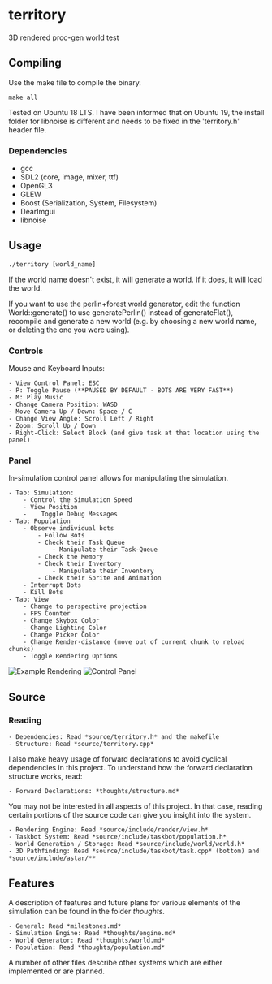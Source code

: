 # territory
3D rendered proc-gen world test

## Compiling

Use the make file to compile the binary.

    make all
    
Tested on Ubuntu 18 LTS. I have been informed that on Ubuntu 19, the install folder for libnoise is different and needs to be fixed in the 'territory.h' header file.
    
### Dependencies
- gcc
- SDL2 (core, image, mixer, ttf)
- OpenGL3
- GLEW
- Boost (Serialization, System, Filesystem)
- DearImgui
- libnoise

## Usage
    ./territory [world_name]
If the world name doesn't exist, it will generate a world. If it does, it will load the world.

If you want to use the perlin+forest world generator, edit the function World::generate() to use generatePerlin() instead of generateFlat(), recompile and generate a new world (e.g. by choosing a new world name, or deleting the one you were using).

### Controls
Mouse and Keyboard Inputs:

	- View Control Panel: ESC
	- P: Toggle Pause (**PAUSED BY DEFAULT - BOTS ARE VERY FAST**)
	- M: Play Music
	- Change Camera Position: WASD
	- Move Camera Up / Down: Space / C
	- Change View Angle: Scroll Left / Right
	- Zoom: Scroll Up / Down
	- Right-Click: Select Block (and give task at that location using the panel)

### Panel
In-simulation control panel allows for manipulating the simulation.

	- Tab: Simulation:
		- Control the Simulation Speed
		- View Position
		-	 Toggle Debug Messages
	- Tab: Population
		- Observe individual bots
			- Follow Bots
			- Check their Task Queue
				- Manipulate their Task-Queue
			- Check the Memory
			- Check their Inventory
				- Manipulate their Inventory
			- Check their Sprite and Animation
		- Interrupt Bots
		- Kill Bots
	- Tab: View
		- Change to perspective projection
		- FPS Counter
		- Change Skybox Color
		- Change Lighting Color
		- Change Picker Color
		- Change Render-distance (move out of current chunk to reload chunks)
		- Toggle Rendering Options

![Example Rendering](https://github.com/weigert/territory/blob/master/resource/test.png)
![Control Panel](https://github.com/weigert/territory/blob/master/resource/test2.png)

## Source
### Reading

	- Dependencies: Read *source/territory.h* and the makefile
	- Structure: Read *source/territory.cpp*

I also make heavy usage of forward declarations to avoid cyclical dependencies in this project. To understand how the forward declaration structure works, read:

	- Forward Declarations: *thoughts/structure.md*

You may not be interested in all aspects of this project. In that case, reading certain portions of the source code can give you insight into the system.

	- Rendering Engine: Read *source/include/render/view.h*
	- Taskbot System: Read *source/include/taskbot/population.h*
	- World Generation / Storage: Read *source/include/world/world.h*
	- 3D Pathfinding: Read *source/include/taskbot/task.cpp* (bottom) and *source/include/astar/**

## Features
A description of features and future plans for various elements of the simulation can be found in the folder *thoughts*.

	- General: Read *milestones.md*
	- Simulation Engine: Read *thoughts/engine.md*
	- World Generator: Read *thoughts/world.md*
	- Population: Read *thoughts/population.md*

A number of other files describe other systems which are either implemented or are planned.
